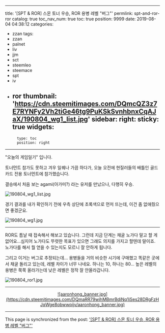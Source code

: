 
---
title: '[SPT & ROR] 스몬 토너 우승, ROR 용병 레벨 "버그"'
permlink: spt-and-ror-ror
catalog: true
toc_nav_num: true
toc: true
position: 9999
date: 2019-08-04 04:38:12
categories:
- zzan
tags:
- zzan
- palnet
- liv
- jjm
- sct
- steemleo
- steemace
- spt
- iv
- ror
thumbnail: 'https://cdn.steemitimages.com/DQmcQZ3z7E7RYNFy2Vh2tiGe46tg9PuKSkSvnhbnxCqAJaX/190804_wg1_list.jpg'
sidebar:
    right:
        sticky: true
widgets:
    -
        type: toc
        position: right
---


"오늘의 게임일기" 입니다.

토너먼트 참가도 못하고 겨우 일퀘나 가끔 하다가, 오늘 오전에 현질러들의 배틀인 골드카드 전용 토너먼트에 참가했습니다.

결승에서 처음 보는 agami(아가미?) 라는 유저를 만났으나, 다행히 우승. 

![190804_wg1_list.jpg](https://cdn.steemitimages.com/DQmcQZ3z7E7RYNFy2Vh2tiGe46tg9PuKSkSvnhbnxCqAJaX/190804_wg1_list.jpg)
<br>

경기 결과를 내가 확인하기 전에 우측 상단에 초록색으로 먼저 뜨는데, 이건 좀 없애줬으면 좋겠군요.

![190804_wg1.jpg](https://cdn.steemitimages.com/DQmeHDtYZMhMuomKijXTkbWGsBXp7Lga6XsTMhBVopSLjZg/190804_wg1.jpg)
<br>

---

ROR도 틈날 때 접속해서 해보고 있습니다. 그런데 지금 단계는 채굴 노가다 말고 할 게 없어요...심지어 노가다도 뚜렷한 목표가 있으면 그래도 의지를 가지고 할텐데 말이죠. 노가다를 해서 뭘 얻을 수 있는지도 모르니 잘 안하게 됩니다. 

그리고 이거는 버그로 추정되는데... 용병들을 거의 비슷한 시기에 구매했고 똑같은 곳에서 채굴 돌리고 있는데, 레벨 차이가 너무 나네요. 하나는 10, 하나는 80...  높은 레벨의 용병은 쭉쭉 올라가는데 낮은 레벨은 정작 잘 안올라갑니다.

![190804_ror1.jpg](https://cdn.steemitimages.com/DQmcGiPrF5FKiG9vYnzPHkuWQT2Ch3uagESL37hhqneqLYk/190804_ror1.jpg)
<br>

---


<center><a href="https://www.gopax.co.kr">![aaronhong_banner.jpg](https://cdn.steemitimages.com/DQmaRR79wihMBmrBdiNq1iSes28DRgFzHJqWge8obwwpijv/aaronhong_banner.jpg)</a></center>

- - -

This page is synchronized from the post: ['[SPT & ROR] 스몬 토너 우승, ROR 용병 레벨 "버그"'](https://steemit.com/@glory7/spt-and-ror-ror)
